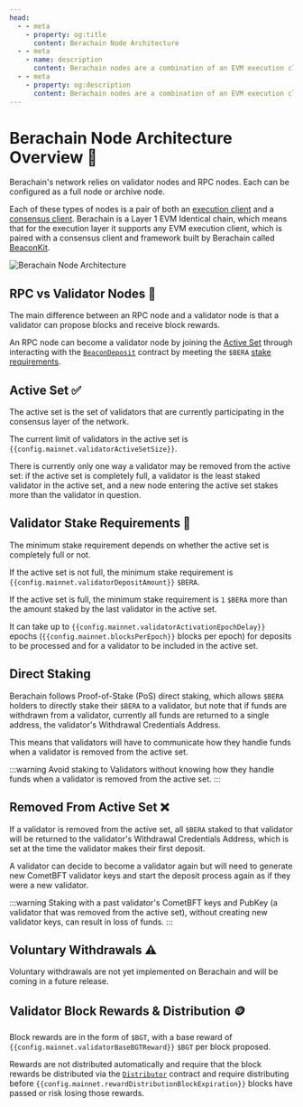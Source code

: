 ```yaml
---
head:
  - - meta
    - property: og:title
      content: Berachain Node Architecture
  - - meta
    - name: description
      content: Berachain nodes are a combination of an EVM execution client and BeaconKit consensus client.
  - - meta
    - property: og:description
      content: Berachain nodes are a combination of an EVM execution client and BeaconKit consensus client.
---
```


<script setup>
  import config from '@berachain/config/constants.json';
</script>

# Berachain Node Architecture Overview 📓

Berachain's network relies on validator nodes and RPC nodes. Each can be configured as a full node or archive node.

Each of these types of nodes is a pair of both an [execution client](/learn/help/glossary#execution-client) and a [consensus client](/learn/help/glossary#consensus-client). Berachain is a Layer 1 EVM Identical chain, which means that for the execution layer it supports any EVM execution client, which is paired with a consensus client and framework built by Berachain called [BeaconKit](/nodes/beaconkit-consensus).

![Berachain Node Architecture](/assets/berachain-node-architecture.png)

## RPC vs Validator Nodes 📡

The main difference between an RPC node and a validator node is that a validator can propose blocks and receive block rewards.

An RPC node can become a validator node by joining the [Active Set](#active-set-✅) through interacting with the [`BeaconDeposit`](/developers/contracts/beacondeposit) contract by meeting the `$BERA` [stake requirements](#validator-stake-requirements-🔑). 


## Active Set ✅

The active set is the set of validators that are currently participating in the consensus layer of the network.

The current limit of validators in the active set is `{{config.mainnet.validatorActiveSetSize}}`.

There is currently only one way a validator may be removed from the active set: if the active set is completely full, a validator is the least staked validator in the active set, and a new node entering the active set stakes more than the validator in question.

## Validator Stake Requirements 🔑

The minimum stake requirement depends on whether the active set is completely full or not.

If the active set is not full, the minimum stake requirement is `{{config.mainnet.validatorDepositAmount}}` `$BERA`.

If the active set is full, the minimum stake requirement is `1` `$BERA` more than the amount staked by the last validator in the active set.

It can take up to `{{config.mainnet.validatorActivationEpochDelay}}` epochs (`{{config.mainnet.blocksPerEpoch}}` blocks per epoch) for deposits to be processed and for a validator to be included in the active set.

## Direct Staking

Berachain follows Proof-of-Stake (PoS) direct staking, which allows `$BERA` holders to directly stake their `$BERA` to a validator, but note that if funds are withdrawn from a validator, currently all funds are returned to a single address, the validator's Withdrawal Credentials Address.

This means that validators will have to communicate how they handle funds when a validator is removed from the active set.

:::warning
Avoid staking to Validators without knowing how they handle funds when a validator is removed from the active set.
:::

## Removed From Active Set ❌

If a validator is removed from the active set, all `$BERA` staked to that validator will be returned to the validator's Withdrawal Credentials Address, which is set at the time the validator makes their first deposit.

A validator can decide to become a validator again but will need to generate new CometBFT validator keys and start the deposit process again as if they were a new validator.

:::warning
Staking with a past validator's CometBFT keys and PubKey (a validator that was removed from the active set), without creating new validator keys, can result in loss of funds.
:::

## Voluntary Withdrawals ⚠️

Voluntary withdrawals are not yet implemented on Berachain and will be coming in a future release.

## Validator Block Rewards & Distribution 🪙

Block rewards are in the form of `$BGT`, with a base reward of `{{config.mainnet.validatorBaseBGTReward}}` `$BGT` per block proposed.

Rewards are not distributed automatically and require that the block rewards be distributed via the [`Distributor`](/developers/contracts/distributor) contract and require distributing before `{{config.mainnet.rewardDistributionBlockExpiration}}` blocks have passed or risk losing those rewards.
